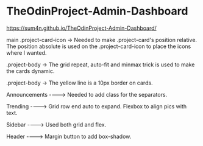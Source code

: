 # TheOdinProject-Admin-Dashboard

https://sum4n.github.io/TheOdinProject-Admin-Dashboard/

main .project-card-icon ->
    Needed to make .project-card's position relative. The position absolute is used on the
    .project-card-icon to place the icons where I wanted.

.project-body ->
    The grid repeat, auto-fit and minmax trick is used to make the cards dynamic.

.project-body -> 
    The yellow line is a 10px border on cards.

Announcements ---->
    Needed to add class for the separators.

Trending ---->
    Grid row end auto to expand.
    Flexbox to align pics with text.

Sidebar ---->
    Used both grid and flex.

Header ---->
    Margin button to add box-shadow.
